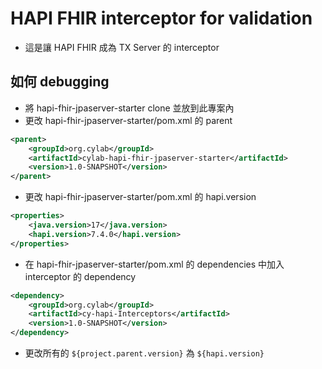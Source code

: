 # HAPI FHIR interceptor for validation

- 這是讓 HAPI FHIR 成為 TX Server 的 interceptor


## 如何 debugging
- 將 hapi-fhir-jpaserver-starter clone 並放到此專案內
- 更改 hapi-fhir-jpaserver-starter/pom.xml 的 parent
```xml
<parent>
    <groupId>org.cylab</groupId>
    <artifactId>cylab-hapi-fhir-jpaserver-starter</artifactId>
    <version>1.0-SNAPSHOT</version>
</parent>
```
- 更改 hapi-fhir-jpaserver-starter/pom.xml 的 hapi.version
```xml
<properties>
    <java.version>17</java.version>
    <hapi.version>7.4.0</hapi.version>
</properties>
```
- 在 hapi-fhir-jpaserver-starter/pom.xml 的 dependencies 中加入 interceptor 的 dependency
```xml
<dependency>
    <groupId>org.cylab</groupId>
    <artifactId>cy-hapi-Interceptors</artifactId>
    <version>1.0-SNAPSHOT</version>
</dependency>
```
- 更改所有的 `${project.parent.version}` 為 `${hapi.version}`

